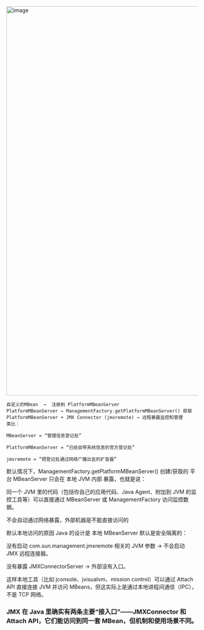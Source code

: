 <img width="1536" height="1024" alt="image" src="https://github.com/user-attachments/assets/7488e602-665f-4483-b7e7-a695f481d694" />

```text
自定义的MBean  →  注册到 PlatformMBeanServer
PlatformMBeanServer ← ManagementFactory.getPlatformMBeanServer() 获取
PlatformMBeanServer + JMX Connector (jmxremote) → 远程暴露监控和管理
类比：

MBeanServer = “管理信息登记处”

PlatformMBeanServer = “已经自带系统信息的官方登记处”

jmxremote = “把登记处通过网络广播出去的扩音器”
```

默认情况下，ManagementFactory.getPlatformMBeanServer() 创建/获取的 平台 MBeanServer 只会在 本地 JVM 内部 暴露，也就是说：

同一个 JVM 里的代码（包括你自己的应用代码、Java Agent、附加到 JVM 的监控工具等）可以直接通过 MBeanServer 或 ManagementFactory 访问监控数据。

不会自动通过网络暴露，外部机器是不能直接访问的

默认本地访问的原因
Java 的设计是 本地 MBeanServer 默认是安全隔离的：

没有启动 com.sun.management.jmxremote 相关的 JVM 参数 → 不会启动 JMX 远程连接器。

没有暴露 JMXConnectorServer → 外部没有入口。

这样本地工具（比如 jconsole、jvisualvm、mission control）可以通过 Attach API 直接连接 JVM 并访问 MBeans，但这实际上是通过本地进程间通信（IPC），不是 TCP 网络。


### JMX 在 Java 里确实有两条主要“接入口”——JMXConnector 和 Attach API，它们能访问到同一套 MBean，但机制和使用场景不同。

